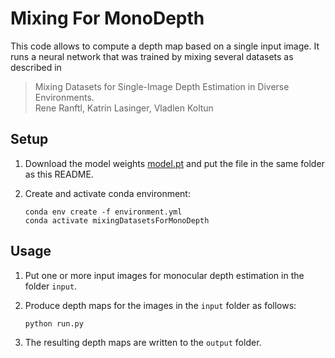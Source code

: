 # Mixing For MonoDepth

This code allows to compute a depth map based on a single input image. It runs a neural network that was trained by mixing several datasets as described in

>Mixing Datasets for Single-Image Depth Estimation in Diverse Environments.  
Rene Ranftl, Katrin Lasinger, Vladlen Koltun

## Setup

1) Download the model weights [model.pt](https://drive.google.com/open?id=1Q9q7dVFhXiNOS1djOlaUUmnJlKMenEoU) and put the file in the same folder as this README.

2) Create and activate conda environment:

    ```shell
    conda env create -f environment.yml
    conda activate mixingDatasetsForMonoDepth
    ```

## Usage

1) Put one or more input images for monocular depth estimation in the folder `input`.

2) Produce depth maps for the images in the `input` folder as follows:

    ```shell
    python run.py
    ```

3) The resulting depth maps are written to the `output` folder.
